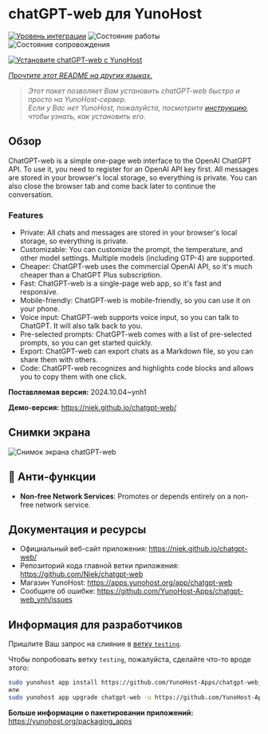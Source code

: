 <!--
Важно: этот README был автоматически сгенерирован <https://github.com/YunoHost/apps/tree/master/tools/readme_generator>
Он НЕ ДОЛЖЕН редактироваться вручную.
-->

# chatGPT-web для YunoHost

[![Уровень интеграции](https://dash.yunohost.org/integration/chatgpt-web.svg)](https://ci-apps.yunohost.org/ci/apps/chatgpt-web/) ![Состояние работы](https://ci-apps.yunohost.org/ci/badges/chatgpt-web.status.svg) ![Состояние сопровождения](https://ci-apps.yunohost.org/ci/badges/chatgpt-web.maintain.svg)

[![Установите chatGPT-web с YunoHost](https://install-app.yunohost.org/install-with-yunohost.svg)](https://install-app.yunohost.org/?app=chatgpt-web)

*[Прочтите этот README на других языках.](./ALL_README.md)*

> *Этот пакет позволяет Вам установить chatGPT-web быстро и просто на YunoHost-сервер.*  
> *Если у Вас нет YunoHost, пожалуйста, посмотрите [инструкцию](https://yunohost.org/install), чтобы узнать, как установить его.*

## Обзор

ChatGPT-web is a simple one-page web interface to the OpenAI ChatGPT API. To use it, you need to register for an OpenAI API key first. All messages are stored in your browser's local storage, so everything is private. You can also close the browser tab and come back later to continue the conversation.

### Features

- Private: All chats and messages are stored in your browser's local storage, so everything is private.
- Customizable: You can customize the prompt, the temperature, and other model settings. Multiple models (including GTP-4) are supported.
- Cheaper: ChatGPT-web uses the commercial OpenAI API, so it's much cheaper than a ChatGPT Plus subscription.
- Fast: ChatGPT-web is a single-page web app, so it's fast and responsive.
- Mobile-friendly: ChatGPT-web is mobile-friendly, so you can use it on your phone.
- Voice input: ChatGPT-web supports voice input, so you can talk to ChatGPT. It will also talk back to you.
- Pre-selected prompts: ChatGPT-web comes with a list of pre-selected prompts, so you can get started quickly.
- Export: ChatGPT-web can export chats as a Markdown file, so you can share them with others.
- Code: ChatGPT-web recognizes and highlights code blocks and allows you to copy them with one click.


**Поставляемая версия:** 2024.10.04~ynh1

**Демо-версия:** <https://niek.github.io/chatgpt-web/>

## Снимки экрана

![Снимок экрана chatGPT-web](./doc/screenshots/screenshot.png)

## :red_circle: Анти-функции

- **Non-free Network Services**: Promotes or depends entirely on a non-free network service.

## Документация и ресурсы

- Официальный веб-сайт приложения: <https://niek.github.io/chatgpt-web/>
- Репозиторий кода главной ветки приложения: <https://github.com/Niek/chatgpt-web>
- Магазин YunoHost: <https://apps.yunohost.org/app/chatgpt-web>
- Сообщите об ошибке: <https://github.com/YunoHost-Apps/chatgpt-web_ynh/issues>

## Информация для разработчиков

Пришлите Ваш запрос на слияние в [ветку `testing`](https://github.com/YunoHost-Apps/chatgpt-web_ynh/tree/testing).

Чтобы попробовать ветку `testing`, пожалуйста, сделайте что-то вроде этого:

```bash
sudo yunohost app install https://github.com/YunoHost-Apps/chatgpt-web_ynh/tree/testing --debug
или
sudo yunohost app upgrade chatgpt-web -u https://github.com/YunoHost-Apps/chatgpt-web_ynh/tree/testing --debug
```

**Больше информации о пакетировании приложений:** <https://yunohost.org/packaging_apps>
